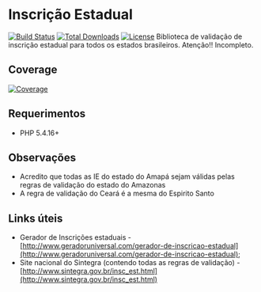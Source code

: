 # Inscrição Estadual


[![Build Status](https://travis-ci.org/Thiagocfn/InscricaoEstadual.svg?branch=master)](https://travis-ci.org/Thiagocfn/InscricaoEstadual)
[![Total Downloads](https://img.shields.io/packagist/dt/thiagocfn/InscricaoEstadual.svg?style=flat-square)](https://packagist.org/packages/friendsofcake/CakePdf)
[![License](https://img.shields.io/badge/license-MIT-blue.svg?style=flat-square)](https://packagist.org/packages/thiagocfn/InscricaoEstadual)
Biblioteca de validação de inscrição estadual para todos os estados brasileiros.
Atenção!! Incompleto.

## Coverage
[![Coverage](https://codecov.io/gh/Thiagocfn/InscricaoEstadual/commit/6aa034ff6c61df18df2719818f1ca247c0789f45/graphs/sunburst.svg)](https://codecov.io/gh/Thiagocfn/InscricaoEstadual/commit/6aa034ff6c61df18df2719818f1ca247c0789f45/graphs/sunburst.svg)


## Requerimentos

* PHP 5.4.16+

## Observações

* Acredito que todas as IE do estado do Amapá sejam válidas pelas regras de validação 
do estado do Amazonas
* A regra de validação do Ceará é a mesma do Espirito Santo

## Links úteis
* Gerador de Inscrições estaduais - [http://www.geradoruniversal.com/gerador-de-inscricao-estadual](http://www.geradoruniversal.com/gerador-de-inscricao-estadual);
* Site nacional do Sintegra (contendo todas as regras de validação) - [http://www.sintegra.gov.br/insc_est.html](http://www.sintegra.gov.br/insc_est.html)